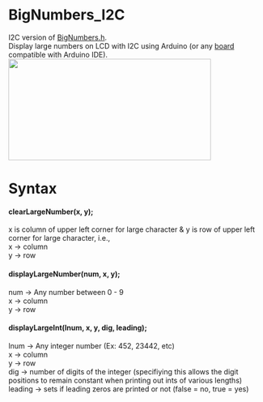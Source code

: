 # BigNumbers_I2C
I2C version of <a href="https://github.com/seanauff/BigNumbers">BigNumbers.h</a>.<br>
Display large numbers on LCD with I2C using Arduino (or any <a href="https://www.arduino.cc/en/guide/cores">board</a> compatible with Arduino IDE).
<br><img src="https://github.com/Anush-DP/BigNumbers_I2C/raw/master/bign.gif" width="400" height="200">

# Syntax
#### clearLargeNumber(x, y);
x is column of upper left corner for large character & y is row of upper left corner for large character, i.e.,<br>
x -> column<br>
y -> row<br>
#### displayLargeNumber(num, x, y);
num -> Any number between 0 - 9<br>
x -> column<br>
y -> row<br>
#### displayLargeInt(lnum, x, y, dig, leading);
lnum -> Any integer number (Ex: 452, 23442, etc)<br>
x -> column<br>
y -> row<br>
dig -> number of digits of the integer (specifiying this allows the digit positions to remain constant when printing out ints of various lengths)<br>
leading -> sets if leading zeros are printed or not (false = no, true = yes)<br>

